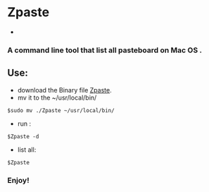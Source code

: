 # Zpaste
-
### A command line tool   that list all pasteboard  on Mac OS .



## Use:

- download the Binary file [Zpaste](https://github.com/yokee99/Zpaste/releases "zpaste").
- mv it to the ~/usr/local/bin/

```
$sudo mv ./Zpaste ~/usr/local/bin/
```

- run :

```
$Zpaste -d 
```

- list all:

```
$Zpaste 
```


### Enjoy!
